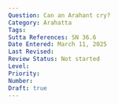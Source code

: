 ```yaml
---
Question: Can an Arahant cry?
Category: Arahatta
Tags:
Sutta References: SN 36.6
Date Entered: March 11, 2025
Last Revised:
Review Status: Not started
Level: 
Priority: 
Number: 
Draft: true
---
```

